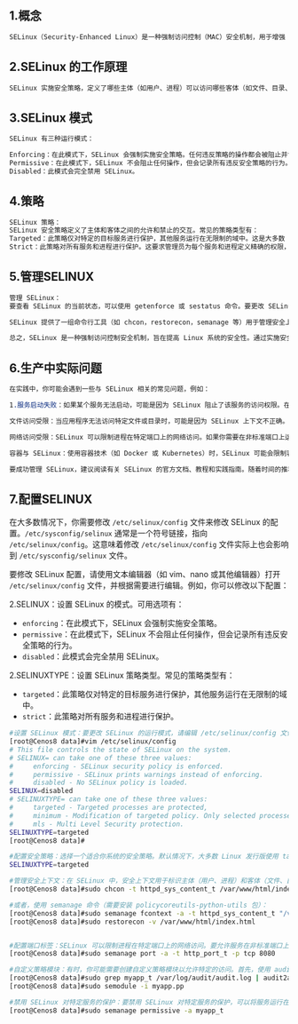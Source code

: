 




## 1.概念

```css
SELinux（Security-Enhanced Linux）是一种强制访问控制（MAC）安全机制，用于增强 Linux 系统的安全性。SELinux 最初由美国国家安全局（NSA）开发，后来成为 Linux 内核的一部分。SELinux 的主要目的是限制潜在恶意软件和用户对系统资源的访问，从而提高系统安全性。
```

## 2.SELinux 的工作原理

```css
SELinux 实施安全策略，定义了哪些主体（如用户、进程）可以访问哪些客体（如文件、目录、设备）。在 SELinux 中，安全上下文（也称为标签）用于标识主体和客体。当主体尝试访问客体时，SELinux 根据定义的安全策略判断是否允许此访问。如果访问被允许，则操作继续；否则，SELinux 阻止访问并记录违规行为。
```

## 3.SELinux 模式

```css
SELinux 有三种运行模式：

Enforcing：在此模式下，SELinux 会强制实施安全策略。任何违反策略的操作都会被阻止并记录到日志中。
Permissive：在此模式下，SELinux 不会阻止任何操作，但会记录所有违反安全策略的行为。这对于调试和解决问题非常有用。
Disabled：此模式会完全禁用 SELinux。
```

## 4.策略

```css
SELinux 策略：
SELinux 安全策略定义了主体和客体之间的允许和禁止的交互。常见的策略类型有：
Targeted：此策略仅对特定的目标服务进行保护，其他服务运行在无限制的域中。这是大多数 Linux 发行版中的默认策略。
Strict：此策略对所有服务和进程进行保护。这要求管理员为每个服务和进程定义精确的权限，通常在高安全性环境中使用。
```

## 5.管理SELINUX

```css
管理 SELinux：
要查看 SELinux 的当前状态，可以使用 getenforce 或 sestatus 命令。要更改 SELinux 配置，需要编辑 /etc/selinux/config 文件。完成修改后，需要重启系统以使更改生效。

SELinux 提供了一组命令行工具（如 chcon，restorecon，semanage 等）用于管理安全上下文和策略。有时，你可能需要为某个文件或服务更改安全上下文，以便在 SELinux 环境中正常运行。

总之，SELinux 是一种强制访问控制安全机制，旨在提高 Linux 系统的安全性。通过实施安全策略，SELinux 可以限制潜在的恶意软件和用户对系统资源的访问。虽然 SELinux 可以显著提高系统安全性，但它也可能增加系统管理的复杂性。因此，在使用 SELinux 时，管理员需要充分了解其工作原理以及如何配置和管理安全策略。
```

## 6.生产中实际问题

```css
在实践中，你可能会遇到一些与 SELinux 相关的常见问题，例如：

1.服务启动失败：如果某个服务无法启动，可能是因为 SELinux 阻止了该服务的访问权限。在这种情况下，检查 SELinux 日志（通常位于 /var/log/audit/audit.log）以获取有关拒绝访问的详细信息。你可以使用 audit2why 和 audit2allow 工具分析日志，并根据需要生成自定义 SELinux 策略模块。

文件访问受限：当应用程序无法访问特定文件或目录时，可能是因为 SELinux 上下文不正确。使用 ls -Z 命令查看文件或目录的安全上下文，并使用 chcon 或 semanage 命令更改为正确的上下文。

网络访问受限：SELinux 可以限制进程在特定端口上的网络访问。如果你需要在非标准端口上运行服务，可以使用 semanage 命令添加新的端口映射。

容器与 SELinux：使用容器技术（如 Docker 或 Kubernetes）时，SELinux 可能会限制容器对宿主系统资源的访问。在这种情况下，你需要配置 SELinux 策略以允许容器访问所需的资源。

要成功管理 SELinux，建议阅读有关 SELinux 的官方文档、教程和实践指南。随着时间的推移和实践的积累，你将更好地理解 SELinux 的工作原理，并能够充分利用其提供的安全功能。
```

## 7.配置SELINUX

在大多数情况下，你需要修改 `/etc/selinux/config` 文件来修改 SELinux 的配置。`/etc/sysconfig/selinux` 通常是一个符号链接，指向 `/etc/selinux/config`。这意味着修改 `/etc/selinux/config` 文件实际上也会影响到 `/etc/sysconfig/selinux` 文件。

要修改 SELinux 配置，请使用文本编辑器（如 vim、nano 或其他编辑器）打开 `/etc/selinux/config` 文件，并根据需要进行编辑。例如，你可以修改以下配置：

2.SELINUX：设置 SELinux 的模式。可用选项有：

- `enforcing`：在此模式下，SELinux 会强制实施安全策略。
- `permissive`：在此模式下，SELinux 不会阻止任何操作，但会记录所有违反安全策略的行为。
- `disabled`：此模式会完全禁用 SELinux。

2.SELINUXTYPE：设置 SELinux 策略类型。常见的策略类型有：

- `targeted`：此策略仅对特定的目标服务进行保护，其他服务运行在无限制的域中。
- `strict`：此策略对所有服务和进程进行保护。

```bash
#设置 SELinux 模式：要更改 SELinux 的运行模式，请编辑 /etc/selinux/config 文件。将 SELINUX 行设置为 enforcing（强制实施）、permissive（宽容）或 disabled（禁用）之一。重启系统以使策略更改生效。
[root@Cenos8 data]#vim /etc/selinux/config
# This file controls the state of SELinux on the system.
# SELINUX= can take one of these three values:
#     enforcing - SELinux security policy is enforced.
#     permissive - SELinux prints warnings instead of enforcing.
#     disabled - No SELinux policy is loaded.
SELINUX=disabled
# SELINUXTYPE= can take one of these three values:
#     targeted - Targeted processes are protected,
#     minimum - Modification of targeted policy. Only selected processes are protected.
#     mls - Multi Level Security protection.
SELINUXTYPE=targeted
[root@Cenos8 data]#

#配置安全策略：选择一个适合你系统的安全策略。默认情况下，大多数 Linux 发行版使用 targeted 策略。如有需要，你可以将 SELINUXTYPE 设置为 strict 或其他自定义策略。重启系统以使策略更改生效。
SELINUXTYPE=targeted

#管理安全上下文：在 SELinux 中，安全上下文用于标识主体（用户、进程）和客体（文件、目录、设备）。使用 ls -Z 命令查看文件或目录的安全上下文。如果需要更改上下文，请使用 chcon 或 semanage 命令。例如，要将文件 /var/www/html/index.html 的上下文更改为 httpd_sys_content_t，请运行：
[root@Cenos8 data]#sudo chcon -t httpd_sys_content_t /var/www/html/index.html

#或者，使用 semanage 命令（需要安装 policycoreutils-python-utils 包）：
[root@Cenos8 data]#sudo semanage fcontext -a -t httpd_sys_content_t "/var/www/html/index.html"
[root@Cenos8 data]#sudo restorecon -v /var/www/html/index.html


#配置端口标签：SELinux 可以限制进程在特定端口上的网络访问。要允许服务在非标准端口上运行，请使用 semanage 命令添加新的端口映射。例如，要允许 HTTP 服务在端口 8080 上运行，请运行：
[root@Cenos8 data]#sudo semanage port -a -t http_port_t -p tcp 8080

#自定义策略模块：有时，你可能需要创建自定义策略模块以允许特定的访问。首先，使用 audit2allow 从 SELinux 日志中生成策略模块。然后，使用 semodule 命令将模块添加到 SELinux 系统。例如：
[root@Cenos8 data]#sudo grep myapp_t /var/log/audit/audit.log | audit2allow -M myapp
[root@Cenos8 data]#sudo semodule -i myapp.pp

#禁用 SELinux 对特定服务的保护：要禁用 SELinux 对特定服务的保护，可以将服务运行在无限制的域中。使用 semanage 命令将服务添加到 permissive 域：
[root@Cenos8 data]#sudo semanage permissive -a myapp_t
```

